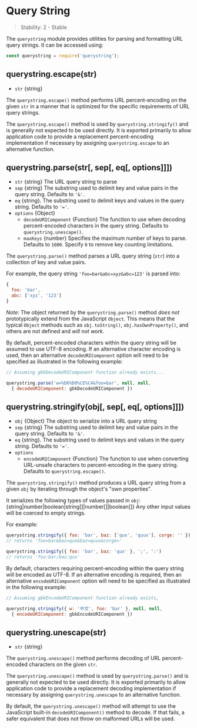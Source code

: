 # Query String

> Stability: 2 - Stable

<!--name=querystring-->

The `querystring` module provides utilities for parsing and formatting URL
query strings. It can be accessed using:

```js
const querystring = require('querystring');
```

## querystring.escape(str)
<!-- YAML
added: v0.1.25
-->

* `str` {string}

The `querystring.escape()` method performs URL percent-encoding on the given
`str` in a manner that is optimized for the specific requirements of URL
query strings.

The `querystring.escape()` method is used by `querystring.stringify()` and is
generally not expected to be used directly. It is exported primarily to allow
application code to provide a replacement percent-encoding implementation if
necessary by assigning `querystring.escape` to an alternative function.

## querystring.parse(str[, sep[, eq[, options]]])
<!-- YAML
added: v0.1.25
-->

* `str` {string} The URL query string to parse
* `sep` {string} The substring used to delimit key and value pairs in the
  query string. Defaults to `'&'`.
* `eq` {string}. The substring used to delimit keys and values in the
  query string. Defaults to `'='`.
* `options` {Object}
  * `decodeURIComponent` {Function} The function to use when decoding
    percent-encoded characters in the query string. Defaults to
    `querystring.unescape()`.
  * `maxKeys` {number} Specifies the maximum number of keys to parse.
    Defaults to `1000`. Specify `0` to remove key counting limitations.

The `querystring.parse()` method parses a URL query string (`str`) into a
collection of key and value pairs.

For example, the query string `'foo=bar&abc=xyz&abc=123'` is parsed into:

```js
{
  foo: 'bar',
  abc: ['xyz', '123']
}
```

*Note*: The object returned by the `querystring.parse()` method _does not_
prototypically extend from the JavaScript `Object`. This means that the
typical `Object` methods such as `obj.toString()`, `obj.hasOwnProperty()`,
and others are not defined and *will not work*.

By default, percent-encoded characters within the query string will be assumed
to use UTF-8 encoding. If an alternative character encoding is used, then an
alternative `decodeURIComponent` option will need to be specified as illustrated
in the following example:

```js
// Assuming gbkDecodeURIComponent function already exists...

querystring.parse('w=%D6%D0%CE%C4&foo=bar', null, null,
  { decodeURIComponent: gbkDecodeURIComponent })
```

## querystring.stringify(obj[, sep[, eq[, options]]])
<!-- YAML
added: v0.1.25
-->

* `obj` {Object} The object to serialize into a URL query string
* `sep` {string} The substring used to delimit key and value pairs in the
  query string. Defaults to `'&'`.
* `eq` {string}. The substring used to delimit keys and values in the
  query string. Defaults to `'='`.
* `options`
  * `encodeURIComponent` {Function} The function to use when converting
    URL-unsafe characters to percent-encoding in the query string. Defaults to
    `querystring.escape()`.

The `querystring.stringify()` method produces a URL query string from a
given `obj` by iterating through the object's "own properties".

It serializes the following types of values passed in `obj`:
{string|number|boolean|string[]|number[]|boolean[]}
Any other input values will be coerced to empty strings.

For example:

```js
querystring.stringify({ foo: 'bar', baz: ['qux', 'quux'], corge: '' })
// returns 'foo=bar&baz=qux&baz=quux&corge='

querystring.stringify({ foo: 'bar', baz: 'qux' }, ';', ':')
// returns 'foo:bar;baz:qux'
```

By default, characters requiring percent-encoding within the query string will
be encoded as UTF-8. If an alternative encoding is required, then an alternative
`encodeURIComponent` option will need to be specified as illustrated in the
following example:

```js
// Assuming gbkEncodeURIComponent function already exists,

querystring.stringify({ w: '中文', foo: 'bar' }, null, null,
  { encodeURIComponent: gbkEncodeURIComponent })
```

## querystring.unescape(str)
<!-- YAML
added: v0.1.25
-->
* `str` {string}


The `querystring.unescape()` method performs decoding of URL percent-encoded
characters on the given `str`.

The `querystring.unescape()` method is used by `querystring.parse()` and is
generally not expected to be used directly. It is exported primarily to allow
application code to provide a replacement decoding implementation if
necessary by assigning `querystring.unescape` to an alternative function.

By default, the `querystring.unescape()` method will attempt to use the
JavaScript built-in `decodeURIComponent()` method to decode. If that fails,
a safer equivalent that does not throw on malformed URLs will be used.
